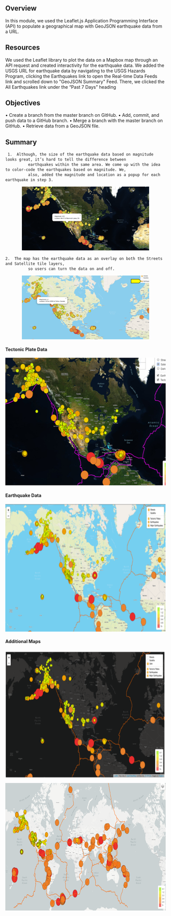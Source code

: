 
## Overview
In this module, we used the Leaflet.js Application Programming Interface (API) to populate a geographical map with GeoJSON earthquake data from a URL. 

##  Resources
We used the Leaflet library to plot the data on a Mapbox map through an API request and created interactivity for the earthquake data. We added the USGS URL for earthquake data by navigating to the USGS Hazards Program, clicking the Earthquakes link to open the Real-time Data Feeds link and scrolled down to "GeoJSON Summary" Feed. There, we clicked the All Earthquakes link under the “Past 7 Days” heading
      
 
##  Objectives

   •	Create a branch from the master branch on GitHub.
   •	Add, commit, and push data to a GitHub branch.
   •	Merge a branch with the master branch on GitHub.
   •	Retrieve data from a GeoJSON file.
   
    
##  Summary

     
     
     1.  Although, the size of the earthquake data based on magnitude looks great, it’s hard to tell the difference between 
              earthquakes within the same area. We come up with the idea to color-code the earthquakes based on magnitude. We, 
              also, added the magnitude and location as a popup for each earthquake in step 3.  

<p align="center">
   <img width="400" height="200" src="https://github.com/jacquie0583/Mapping_Earthquakes/blob/main/image%207.png">   
</p>

    2.  The map has the earthquake data as an overlay on both the Streets and Satellite tile layers,
              so users can turn the data on and off.

<p align="center">
   <img width="400" height="200" src="https://github.com/jacquie0583/Mapping_Earthquakes/blob/main/image%208.png">   
</p>

 

####  Tectonic Plate Data  

<p align="center">
   <img width="600" height="400" src="https://github.com/jacquie0583/Mapping_Earthquakes/blob/main/image%209.png">   
</p>


####  Earthquake Data 

<p align="center">
   <img width="600" height="400" src="https://github.com/jacquie0583/Mapping_Earthquakes/blob/main/image%2012.png">   
</p>


####  Additional Maps 

<p align="center">
   <img width="600" height="400" src="https://github.com/jacquie0583/Mapping_Earthquakes/blob/main/image%2013.png">   
</p>

 
<p align="center">
   <img width="600" height="400" src="https://github.com/jacquie0583/Mapping_Earthquakes/blob/main/image%203%20final%20product.png">   
</p>
